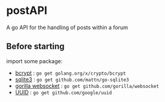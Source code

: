 # postAPI
A go API for the handling of posts within a forum

## Before starting
import some package: 
- [bcrypt](https://pkg.go.dev/golang.org/x/crypto/bcrypt) : `go get golang.org/x/crypto/bcrypt`
- [sqlite3](github.com/mattn/go-sqlite3) : `go get github.com/mattn/go-sqlite3`
- [gorilla websocket](https://pkg.go.dev/github.com/gorilla/websocket) : `go get github.com/gorilla/websocket`
- [UUID](https://github.com/gofrs/uuid) : `go get github.com/google/uuid`
